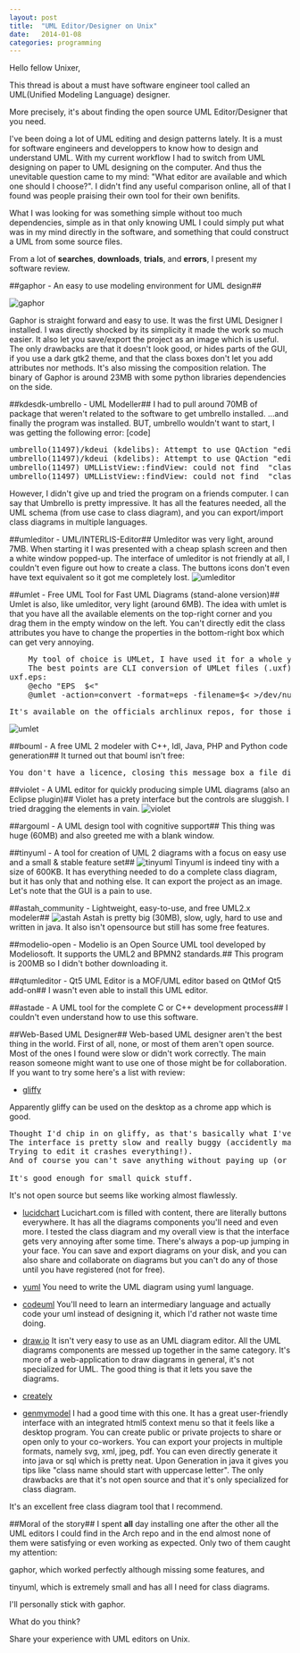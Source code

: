 ```yaml
---
layout: post
title:  "UML Editor/Designer on Unix"
date:   2014-01-08
categories: programming
---
```


Hello fellow Unixer,

This thread is about a must have software engineer tool called an 
UML(Unified Modeling Language) designer.

More precisely, it's about finding the open source UML Editor/Designer that you need.

I've been doing a lot of UML editing and design patterns lately. 
It is a must for software engineers and developpers to know how 
to design and understand UML. With my current workflow I had to switch
from UML designing on paper to UML designing on the computer.
And thus the unevitable question came to my mind: "What editor are available 
and which one should I choose?". I didn't find any useful comparison online, 
all of that I found was people praising their own tool for their own benifits.

What I was looking for was something simple without too much dependencies, 
simple as in that only knowing UML I could simply put what was in my mind 
directly in the software, and something that could construct a UML from some source files.

From a lot of __searches__, __downloads__, __trials__, and __errors__, I present my software review.

##gaphor - An easy to use modeling environment for UML design##

![gaphor](/assets/gaphor.png)

Gaphor is straight forward and easy to use. It was the first UML Designer I installed.
I was directly shocked by its simplicity it made the work so much easier. It also let you
save/export the project as an image which is useful.
The only drawbacks are that it doesn't look good, or hides parts of the GUI, 
if you use a dark gtk2 theme, and that the class boxes don't let you add attributes nor methods. 
It's also missing the composition relation.
The binary of Gaphor is around 23MB with some python libraries dependencies on the side.

##kdesdk-umbrello - UML Modeller##
I had to pull around 70MB of package that weren't related to the software to get umbrello installed.
...and finally the program was installed. BUT, umbrello wouldn't want to start, I was
getting the following error:
[code]
<pre>
umbrello(11497)/kdeui (kdelibs): Attempt to use QAction "edit_undo" with KXMLGUIFactory! 
umbrello(11497)/kdeui (kdelibs): Attempt to use QAction "edit_redo" with KXMLGUIFactory! 
umbrello(11497) UMLListView::findView: could not find  "class diagram"  in  UMLListViewItem: "Logical View", type="lvt_Logical_View", id="Logical View", children=1 
umbrello(11497) UMLListView::findView: could not find  "class diagram"  in  UMLListViewItem: "Logical View", type="lvt_Logical_View", id="Logical View", children=1
</pre>
However, I didn't give up and tried the program on a friends computer. I can say that Umbrello is
pretty impressive. It has all the features needed, all the UML schema (from use case to class diagram),
 and you can export/import class diagrams in multiple languages.

##umleditor - UML/INTERLIS-Editor##
Umleditor was very light, around 7MB.
When starting it I was presented with a cheap splash screen and then a white window popped-up.
The interface of umleditor is not friendly at all, I couldn't even figure out how to create a class.
The buttons icons don't even have text equivalent so it got me completely lost.
![umleditor](/assets/umleditor.png)

##umlet - Free UML Tool for Fast UML Diagrams (stand-alone version)##
Umlet is also, like umleditor, very light (around 6MB).
The idea with umlet is that you have all the available elements on the top-right corner and you drag them
in the empty window on the left.
You can't directly edit the class attributes you have to change the properties in the bottom-right box which can get very annoying.
<pre>
    My tool of choice is UMLet, I have used it for a whole year now, and I must say that it works perfectly !
    The best points are CLI conversion of UMLet files (.uxf) to other format (.pdf, .jpg, .eps). I use it via a Makefile to integrate diagrams in my LaTeX documents, that awesome :
uxf.eps:
	@echo "EPS  $<"
	@umlet -action=convert -format=eps -filename=$< >/dev/null
</pre>

<pre>
It's available on the officials archlinux repos, for those interested (in [community]).
</pre>
![umlet](/assets/umlet.png)

##bouml - A free UML 2 modeler with C++, Idl, Java, PHP and Python code generation##
It turned out that bouml isn't free:
<pre>
You don't have a licence, closing this message box a file dialog will appear proposing you to save a 'licence request file', please refer to http://www.bouml.fr/pricing.html to know how to use it to get a license
</pre>

##violet - A UML editor for quickly producing simple UML diagrams (also an Eclipse plugin)##
Violet has a prety interface but the controls are sluggish.
I tried dragging the elements in vain.
![violet](/assets/violet.png)

##argouml - A UML design tool with cognitive support##
This thing was huge (60MB) and also greeted me with a blank window.

##tinyuml - A tool for creation of UML 2 diagrams with a focus on easy use and a small & stable feature set##
![tinyuml](/assets/tinyuml.png)
Tinyuml is indeed tiny with a size of 600KB. 
It has everything needed to do a complete class diagram, but it has only that and nothing else.
It can export the project as an image.
Let's note that the GUI is a pain to use.

##astah_community - Lightweight, easy-to-use, and free UML2.x modeler##
![astah](/assets/astah.png)
Astah is pretty big (30MB), slow, ugly, hard to use and written in java.
It also isn't opensource but still has some free features.


##modelio-open - Modelio is an Open Source UML tool developed by Modeliosoft. It supports the UML2 and BPMN2 standards.##
This program is 200MB so I didn't bother downloading it.

##qtumleditor - Qt5 UML Editor is a MOF/UML editor based on QtMof Qt5 add-on##
I wasn't even able to install this UML editor.

##astade - A UML tool for the complete C or C++ development process##
I couldn't even understand how to use this software.

##Web-Based UML Designer##
Web-based UML designer aren't the best thing in the world.
First of all, none, or most of them aren't open source.
Most of the ones I found were slow or didn't work correctly.
The main reason someone might want to use one of those might be for collaboration.
If you want to try some here's a list with review:

 * [gliffy](https://www.gliffy.com/)

Apparently gliffy can be used on the desktop as a chrome app which is good.
<pre>
Thought I'd chip in on gliffy, as that's basically what I've been using and I hate it.
The interface is pretty slow and really buggy (accidently made a mistake on a textbox?
Trying to edit it crashes everything!).
And of course you can't save anything without paying up (or at least making an account).

It's good enough for small quick stuff.
</pre>

It's not open source but seems like working almost flawlessly.

 * [lucidchart](https://www.lucidchart.com/)
  Lucichart.com is filled with content, there are literally buttons everywhere.
  It has all the diagrams components you'll need and even more. I tested the class diagram and my overall view is that
  the interface gets very annoying after some time. There's always a pop-up jumping in your face.
  You can save and export diagrams on your disk, and you can also share and collaborate on 
  diagrams but you can't do any of those until you have registered (not for free).

 * [yuml](http://www.yuml.me/)
You need to write the UML diagram using yuml language.

 * [codeuml](http://www.codeuml.com/)
You'll need to learn an intermediary language and actually code your uml instead of designing it, which I'd rather not waste time doing.

 * [draw.io](https://www.draw.io/)
It isn't very easy to use as an UML diagram editor. All the UML diagrams components are messed up together
in the same category. It's more of a web-application to draw diagrams in general, it's not specialized for UML.
The good thing is that it lets you save the diagrams.

 * [creately](http://creately.com/)

 * [genmymodel](http://genmymodel.com)
I had a good time with this one.
It has a great user-friendly interface with an integrated html5 context menu so that it feels
like a desktop program. You can create public or private projects to share or open only to your co-workers.
You can export your projects in multiple formats, namely svg, xml, jpeg, pdf. You can even directly generate it into
java or sql which is pretty neat. Upon Generation in java it gives you tips like "class name should start with uppercase letter".
The only drawbacks are that it's not open source and that it's only specialized for class diagram.


It's an excellent free class diagram tool that I recommend.


##Moral of the story##
I spent **all** day installing one after the other all the UML editors I could find in the Arch repo
and in the end almost none of them were satisfying or even working as expected.
Only two of them caught my attention:

gaphor, which worked perfectly although missing some features, and

tinyuml, which is extremely small and has all I need for class diagrams.

I'll personally stick with gaphor.

What do you think?

Share your experience with UML editors on Unix.
